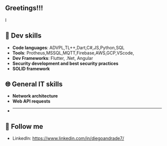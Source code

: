 ## Greetings!!!

 I 

## 🔧 Dev skills
- **Code languages**: ADVPL,TL++,Dart,C#,JS,Python,SQL
- **Tools**: Protheus,MSSQL,MQTT,Firebase,AWS,GCP,VScode, 
- **Dev Frameworks**: Flutter, .Net, Angular
- **Security development and best security practices**
- **SOLID framework**

## 🌐 General IT skills
- **Network architecture**
- **Web API requests**
- ****

## 🔎 Follow me
- LinkedIn: https://www.linkedin.com/in/diegoandrade7/
